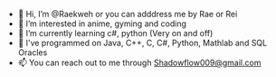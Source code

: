- 👋 Hi, I’m @Raekweh or you can adddress me by Rae or Rei
- 👀 I’m interested in anime, gyming and coding
- 🌱 I’m currently learning c#, python (Very on and off)
- 🐷 I've programmed on Java, C++, C, C#, Python, Mathlab and SQL Oracles 
- 📫 You can reach out to me through Shadowflow009@gmail.com

<!---
Raekweh/Raekweh is a ✨ special ✨ repository because its `README.md` (this file) appears on your GitHub profile.
You can click the Preview link to take a look at your changes.
--->
